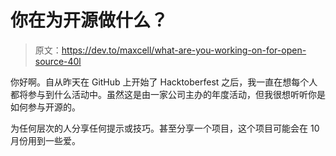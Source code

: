 # 你在为开源做什么？

> 原文：<https://dev.to/maxcell/what-are-you-working-on-for-open-source-40l>

你好啊。自从昨天在 GitHub 上开始了 Hacktoberfest 之后，我一直在想每个人都将参与到什么活动中。虽然这是由一家公司主办的年度活动，但我很想听听你是如何参与开源的。

为任何层次的人分享任何提示或技巧。甚至分享一个项目，这个项目可能会在 10 月份用到一些爱。